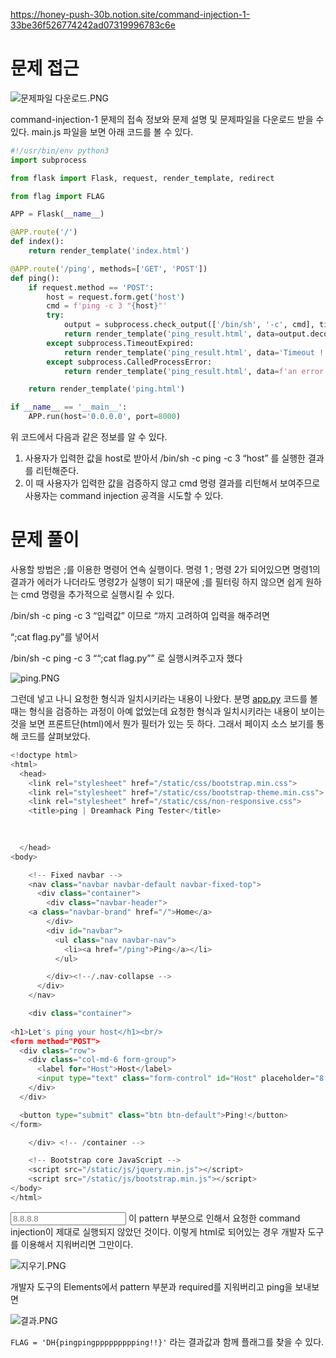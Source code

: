 https://honey-push-30b.notion.site/command-injection-1-33be36f526774242ad07319996783c6e

# 문제 접근

![문제파일 다운로드.PNG](https://s3-us-west-2.amazonaws.com/secure.notion-static.com/b64db76d-8b5c-4c9d-bf5e-23b183bd60d3/_.png)

command-injection-1 문제의 접속 정보와 문제 설명 및 문제파일을 다운로드 받을 수 있다. main.js 파일을 보면 아래 코드를 볼 수 있다.

```python
#!/usr/bin/env python3
import subprocess

from flask import Flask, request, render_template, redirect

from flag import FLAG

APP = Flask(__name__)

@APP.route('/')
def index():
    return render_template('index.html')

@APP.route('/ping', methods=['GET', 'POST'])
def ping():
    if request.method == 'POST':
        host = request.form.get('host')
        cmd = f'ping -c 3 "{host}"'
        try:
            output = subprocess.check_output(['/bin/sh', '-c', cmd], timeout=5)
            return render_template('ping_result.html', data=output.decode('utf-8'))
        except subprocess.TimeoutExpired:
            return render_template('ping_result.html', data='Timeout !')
        except subprocess.CalledProcessError:
            return render_template('ping_result.html', data=f'an error occurred while executing the command. -> {cmd}')

    return render_template('ping.html')

if __name__ == '__main__':
    APP.run(host='0.0.0.0', port=8000)
```

위 코드에서 다음과 같은 정보를 알 수 있다.

1. 사용자가 입력한 값을 host로 받아서 /bin/sh -c ping -c 3 “host” 를 실행한 결과를 리턴해준다.
2. 이 때 사용자가 입력한 값을 검증하지 않고 cmd 명령 결과를 리턴해서 보여주므로 사용자는 command injection 공격을 시도할 수 있다. 

# 문제 풀이

사용할 방법은 ;를 이용한 명령어 연속 실행이다.  명령 1 ; 명령 2가 되어있으면 명령1의 결과가 에러가 나더라도 명령2가 실행이 되기 때문에 ;를 필터링 하지 않으면 쉽게 원하는 cmd 명령을 추가적으로 실행시킬 수 있다.

/bin/sh -c ping -c 3 “입력값” 이므로 “까지 고려하여 입력을 해주려면

“;cat flag.py”를 넣어서

/bin/sh -c ping -c 3 ““;cat flag.py”” 로 실행시켜주고자 했다

![ping.PNG](https://s3-us-west-2.amazonaws.com/secure.notion-static.com/8b8586a2-3a15-4b62-8c8c-05e09733b91d/ping.png)

그런데 넣고 나니 요청한 형식과 일치시키라는 내용이 나왔다. 분명 [app.py](http://app.py) 코드를 볼때는 형식을 검증하는 과정이 아예 없었는데 요청한 형식과 일치시키라는 내용이 보이는 것을 보면 프론트단(html)에서 뭔가 필터가 있는 듯 하다. 그래서 페이지 소스 보기를 통해 코드를 살펴보았다.

```python
<!doctype html>
<html>
  <head>
    <link rel="stylesheet" href="/static/css/bootstrap.min.css">
    <link rel="stylesheet" href="/static/css/bootstrap-theme.min.css">
    <link rel="stylesheet" href="/static/css/non-responsive.css">
    <title>ping | Dreamhack Ping Tester</title>
    
  

  </head>
<body>

    <!-- Fixed navbar -->
    <nav class="navbar navbar-default navbar-fixed-top">
      <div class="container">
        <div class="navbar-header">
	<a class="navbar-brand" href="/">Home</a>
        </div>
        <div id="navbar">
          <ul class="nav navbar-nav">
            <li><a href="/ping">Ping</a></li>
          </ul>

        </div><!--/.nav-collapse -->
      </div>
    </nav>

    <div class="container">
      
<h1>Let's ping your host</h1><br/>
<form method="POST">
  <div class="row">
    <div class="col-md-6 form-group">
      <label for="Host">Host</label>
      <input type="text" class="form-control" id="Host" placeholder="8.8.8.8" name="host" pattern="[A-Za-z0-9.]{5,20}" required>
    </div>
  </div>

  <button type="submit" class="btn btn-default">Ping!</button>
</form>

    </div> <!-- /container -->

    <!-- Bootstrap core JavaScript -->
    <script src="/static/js/jquery.min.js"></script>
    <script src="/static/js/bootstrap.min.js"></script> 
</body>
</html>
```

<input type="text" class="form-control" id="Host" placeholder="8.8.8.8" name="host" pattern="[A-Za-z0-9.]{5,20}" required>
이 pattern 부분으로 인해서 요청한 command injection이 제대로 실행되지 않았던 것이다. 이렇게 html로 되어있는 경우 개발자 도구를 이용해서 지워버리면 그만이다.

![지우기.PNG](https://s3-us-west-2.amazonaws.com/secure.notion-static.com/3fb0dab5-4150-41f5-81b2-a1177f8ad240/.png)

개발자 도구의 Elements에서 pattern 부분과 required를 지워버리고 ping을 보내보면

![결과.PNG](https://s3-us-west-2.amazonaws.com/secure.notion-static.com/4ef144dc-a7c0-491b-9144-2c13cd67fbdf/.png)

`FLAG = 'DH{pingpingppppppppping!!}'` 라는 결과값과 함께 플래그를 찾을 수 있다.
